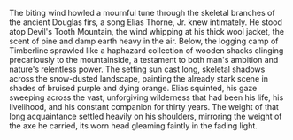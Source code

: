 The biting wind howled a mournful tune through the skeletal branches of the ancient Douglas firs, a song Elias Thorne, Jr. knew intimately.  He stood atop Devil's Tooth Mountain, the wind whipping at his thick wool jacket, the scent of pine and damp earth heavy in the air.  Below, the logging camp of Timberline sprawled like a haphazard collection of wooden shacks clinging precariously to the mountainside, a testament to both man's ambition and nature's relentless power.  The setting sun cast long, skeletal shadows across the snow-dusted landscape, painting the already stark scene in shades of bruised purple and dying orange.  Elias squinted, his gaze sweeping across the vast, unforgiving wilderness that had been his life, his livelihood, and his constant companion for thirty years.  The weight of that long acquaintance settled heavily on his shoulders, mirroring the weight of the axe he carried, its worn head gleaming faintly in the fading light.
